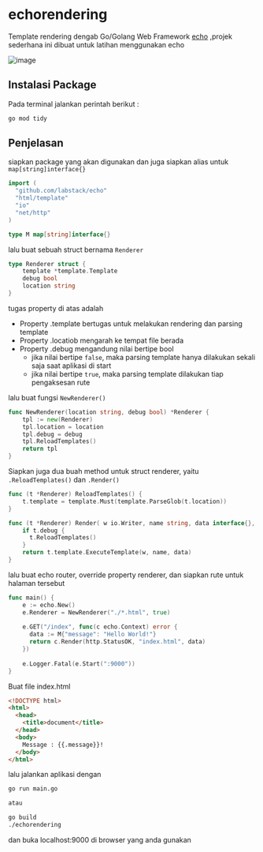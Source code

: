 # echorendering
Template rendering dengab Go/Golang Web Framework [echo](https://echo.labstack.com/) ,projek sederhana ini dibuat untuk latihan menggunakan echo


![image](https://echo.labstack.com/images/terminal.png)

## Instalasi Package
Pada terminal jalankan perintah berikut :
```bash
go mod tidy
```
## Penjelasan
siapkan package yang akan digunakan dan juga siapkan alias untuk ```map[string]interface{}```
```Go
import (
  "github.com/labstack/echo"
  "html/template"
  "io"
  "net/http"
)

type M map[string]interface{}
```
lalu buat sebuah struct bernama ```Renderer```
```Go
type Renderer struct {
    template *template.Template
    debug bool
    location string
}
```
tugas property di atas adalah
  * Property .template bertugas untuk melakukan rendering dan parsing template
  * Property .locatiob mengarah ke tempat file berada
  * Property .debug mengandung nilai bertipe bool
      - jika nilai bertipe `false`, maka parsing template hanya dilakukan sekali saja saat aplikasi di start
      - jika nilai bertipe `true`, maka parsing template dilakukan tiap pengaksesan rute

lalu buat fungsi `NewRenderer()`
```Go
func NewRenderer(location string, debug bool) *Renderer {
    tpl := new(Renderer)
    tpl.location = location
    tpl.debug = debug
    tpl.ReloadTemplates()
    return tpl
}
```
Siapkan juga dua buah method untuk struct renderer, yaitu `.ReloadTemplates()` dan `.Render()`
```Go
func (t *Renderer) ReloadTemplates() {
    t.template = template.Must(template.ParseGlob(t.location))
}
```
```Go
func (t *Renderer) Render( w io.Writer, name string, data interface{}, c echo.Context, ) error {
    if t.debug {
      t.ReloadTemplates()
    }
    return t.template.ExecuteTemplate(w, name, data)
}
```
lalu buat echo router, override property renderer, dan siapkan rute untuk halaman tersebut
```Go
func main() {
    e := echo.New()
    e.Renderer = NewRenderer("./*.html", true)
    
    e.GET("/index", func(c echo.Context) error {
      data := M{"message": "Hello World!"}
      return c.Render(http.StatusOK, "index.html", data)
    })
    
    e.Logger.Fatal(e.Start(":9000"))
}
```
Buat file index.html
```HTML
<!DOCTYPE html>
<html>
  <head>
    <title>document</title>
  </head>
  <body>
    Message : {{.message}}!
  </body>
</html>
```
lalu jalankan aplikasi dengan
```bash
go run main.go

atau

go build
./echorendering
```
dan buka localhost:9000 di browser yang anda gunakan
